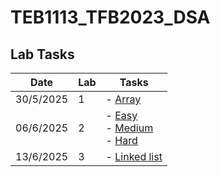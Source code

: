 # TEB1113_TFB2023_DSA

## Lab Tasks

| Date       | Lab | Tasks                         |
|------------|-----|-------------------------------|
| 30/5/2025  | 1   | - [Array](./24003469_Rieqhmal_Mukhreez_L1.cpp)  |
| 06/6/2025  | 2   | - [Easy](./24003469_Rieqhmal_L2_Easy.cpp) <br> - [Medium](./24003469_Rieqhmal_L2_Medium.cpp) <br> - [Hard](./24003469_Rieqhmal_L2_Hard.cpp) |
| 13/6/2025  | 3   | - [Linked list](./L3)
